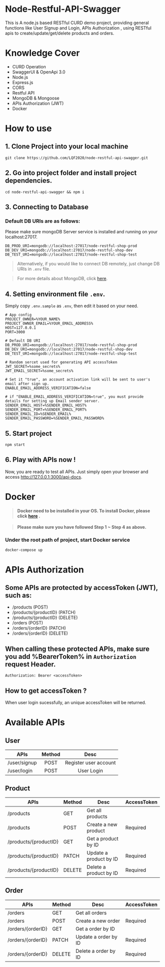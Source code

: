 # Node-Restful-API-Swagger

This is A node.js based RESTful CURD demo project, providing general functions like User Signup and Login, APIs Authorization , using RESTful apis to create/update/get/delete products and orders.

# Knowledge Cover

-   CURD Operation
-   SwaggerUI & OpenApi 3.0
-   Node.js
-   Express.js
-   CORS
-   Restful API
-   MongoDB & Mongoose
-   APIs Authorization (JWT)
-   Docker

# How to use

## 1. Clone Project into your local machine

```
git clone https://github.com/LQF2020/node-restful-api-swagger.git
```

## 2. Go into project folder and install project dependencies.

```
cd node-restful-api-swagger && npm i
```

## 3. Connecting to Database

### Default DB URIs are as follows:

Please make sure mongoDB Server service is installed and running on your localhost:27017.

```
DB_PROD_URI=mongodb://localhost:27017/node-restful-shop-prod
DB_DEV_URI=mongodb://localhost:27017/node-restful-shop-dev
DB_TEST_URI=mongodb://localhost:27017/node-restful-shop-test
```

> Alternatively, if you would like to connect DB remotely, just change DB URIs in `.env` file.

> For more details about MongoDB, click [here](https://www.mongodb.com/).

## 4. Setting environment file `.env`.

Simply copy `.env.sample` as `.env`, then edit it based on your need.

```
# App config
PROJECT_OWNER=%YOUR_NAME%
PROJECT_OWNER_EMAIL=%YOUR_EMAIL_ADDRESS%
HOST=127.0.0.1
PORT=3000

# Default DB URI
DB_PROD_URI=mongodb://localhost:27017/node-restful-shop-prod
DB_DEV_URI=mongodb://localhost:27017/node-restful-shop-dev
DB_TEST_URI=mongodb://localhost:27017/node-restful-shop-test

# Random sercet used for generating API accessToken
JWT_SECRET=%some_secrets%
JWT_EMAIL_SECRET=%some_secrets%

# Set it "true", an account activation link will be sent to user's email after sign up.
ENABLE_EMAIL_ADDRESS_VERIFICATION=false

# if "ENABLE_EMAIL_ADDRESS_VERIFICATION=true", you must provide details for setting up Email sender server.
SENDER_EMAIL_HOST=%SENDER_EMAIL_HOST%
SENDER_EMAIL_PORT=%SENDER_EMAIL_PORT%
SENDER_EMAIL_ID=%SENDER_EMAIL%
SENDER_EMAIL_PASSWORD=%SENDER_EMAIL_PASSWORD%

```

## 5. Start project

```
npm start
```

## 6. Play with APIs now !

Now, you are ready to test all APIs.
Just simply open your browser and access http://127.0.0.1:3000/api-docs.

# Docker

> #### Docker need to be installed in your OS. To install Docker, please click [here](https://docs.docker.com/get-docker/) .

> #### Please make sure you have followed Step 1 ~ Step 4 as above.

### Under the root path of project, start Docker service

```
docker-compose up
```

# APIs Authorization

## Some APIs are protected by accessToken (JWT), such as:

-   /products (POST)
-   /products/{productID} (PATCH)
-   /products/{productID} (DELETE)
-   /orders (POST)
-   /orders/{orderID} (PATCH)
-   /orders/{orderID} (DELETE)

## When calling these protected APIs, make sure you add %BearerToken% in `Authorization` request Header.

```
Authorization: Bearer <accessToken>
```

## How to get accessToken ?

When user login sucessfully, an unique accessToken will be returned.

# Available APIs

## User

| APIs         | Method |         Desc          |
| ------------ | :----: | :-------------------: |
| /user/signup |  POST  | Register user account |
| /user/login  |  POST  |      User Login       |

## Product

| APIs                  | Method | Desc                   | AccessToken |
| --------------------- | ------ | ---------------------- | ----------- |
| /products             | GET    | Get all products       |             |
| /products             | POST   | Create a new product   | Required    |
| /products/{productID} | GET    | Get a product by ID    |             |
| /products/{productID} | PATCH  | Update a product by ID | Required    |
| /products/{productID} | DELETE | Delete a product by ID | Required    |

## Order

| APIs              | Method | Desc                 | AccessToken |
| ----------------- | ------ | -------------------- | ----------- |
| /orders           | GET    | Get all orders       |             |
| /orders           | POST   | Create a new order   | Required    |
| /orders/{orderID} | GET    | Get a order by ID    |             |
| /orders/{orderID} | PATCH  | Update a order by ID | Required    |
| /orders/{orderID} | DELETE | Delete a order by ID | Required    |

